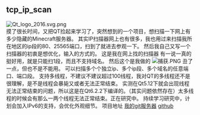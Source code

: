 ## tcp_ip_scan
![Qt_logo_2016.svg.png][1]  
摸了很长时间，又把QT捡起来学习了，突然想到的一个项目，想扫描一下网上有多少隐藏的Minecraft服务器。
其实IP扫描器网上也有很多，我也用过来扫描我所在地区的ip段的80、25565端口，扫到了就进去参观一下。
  然后我自己又写一个扫描器的初衷是想优化，输入的方式的。
这是我在网上找的扫描器
有一说一真的挺好用，就是只能扫1段，而且不支持域名。
然后这个是我做的
![捕获.PNG][2]
丑了一点，但也不是不能用。
可以扫描多个个独立ip、多个ip段、多个域名的任意端口、端口段。
支持多线程，不建议不建议超过100线程，我对QT的多线程还不是很理解，是不是线程会暴毙又或者无法正常结束。
实测在Qt5.12下就会出现线程无法正常结束的问题，所以这是在Qt6.2.2下编译的。（其实问题依然存在）太多线程的时候会有那么一两个线程无法正常结束。正在研究中。
  持续学习研究中，计划会加入IPv6的支持，会优化外观细节。
项目地址
[我的git服务器][3]
[github][4]


  [1]: https://wnfed.com/usr/uploads/2022/01/2803635156.png
  [2]: https://wnfed.com/usr/uploads/2022/01/1412970345.png
  [3]: https://git.lmve.net/summary/~kevin%2Ftcp_ip_scan.git
  [4]: https://github.com/wuwenfengmi1998/tcp_ip_scan